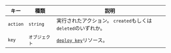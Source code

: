 | キー       | 種類       | 説明                                                          |
| -------- | -------- | ----------------------------------------------------------- |
| `action` | `string` | 実行されたアクション。 `created`もしくは`deleted`のいずれか。                    |
| `key`    | `オブジェクト` | [`deploy key`](/rest/reference/repos#get-a-deploy-key)リソース。 |
